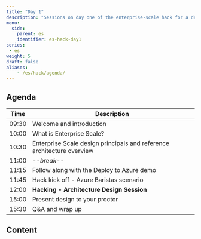```yaml
---
title: "Day 1"
description: "Sessions on day one of the enterprise-scale hack for a design session around our Azure Baristas scenario."
menu:
  side:
    parent: es
    identifier: es-hack-day1
series:
 - es
weight: 5
draft: false
aliases:
    - /es/hack/agenda/
---
```


## Agenda

| **Time** | **Description**
|---|---|
| 09:30 | Welcome and introduction |
| 10:00 | What is Enterprise Scale?
| 10:30 | Enterprise Scale design principals and reference architecture overview |
| 11:00 | _--break--_ |
| 11:15 | Follow along with the Deploy to Azure demo |
| 11:45 | Hack kick off - Azure Baristas scenario |
| 12:00 | **Hacking - Architecture Design Session** |
| 15:00 | Present design to your proctor |
| 15:30 | Q&A and wrap up |

## Content
